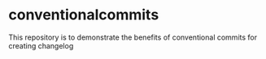 # conventionalcommits
This repository is to demonstrate the benefits of conventional commits for creating changelog
